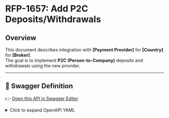 # RFP-1657: Add P2C Deposits/Withdrawals

## Overview

This document describes integration with **[Payment Provider]** for **[Country]** for **[Broker]**.  
The goal is to implement **P2C (Person-to-Company)** deposits and withdrawals using the new provider.

---

## 🔗 Swagger Definition

👉 [Open this API in Swagger Editor](https://editor.swagger.io/)

<details>
<summary>Click to expand OpenAPI YAML</summary>

```yaml
openapi: 3.0.0
info:
  title: RFP-1657 Add P2C Deposits/Withdrawals
  version: 1.0.0
  description: >
    Integration with **[Payment Provider]** for **[Country]** for **[Broker]**.
    <br><br>
    ![Big picture user flow](https://i.postimg.cc/zvvD0Ym0/UI-flow-for-deposits.jpg)
servers:
  - url: https://sandbox.[domain1]
paths:
  /api/v5/invoice/get_noreceipt:
    post:
      summary: Create deposit (no receipt)
      operationId: createDeposit
      requestBody:
        required: true
        content:
          application/json:
            schema:
              type: object
              properties:
                amount:
                  type: string
                  example: "20000"
                currency:
                  type: string
                  example: "ARS"
                currency2currency:
                  type: integer
                  example: 1
                filter_payment_system_types:
                  type: array
                  items:
                    type: string
                  example: ["netting_ars2"]
                order_id:
                  type: string
                  example: "bff2fae8-7a88-11ec-90d6-021802250822"
                order_desc:
                  type: string
                  example: "Order for order #1234"
                return_url:
                  type: string
                  example: "https://[domain2]"
                response_url:
                  type: string
                  example: "https://[domain3]"
                cancel_url:
                  type: string
                  example: "https://[domain4]/"
                server_url:
                  type: string
                  example: "https://webhook.site/d5c235c1-7801-4516-a0c8-2f87722f6839"
                customer_id:
                  type: string
                  example: "123456"
                payment_attributes:
                  type: object
                  properties:
                    client_name:
                      type: string
                      example: "Dima Dima"
                    client_email:
                      type: string
